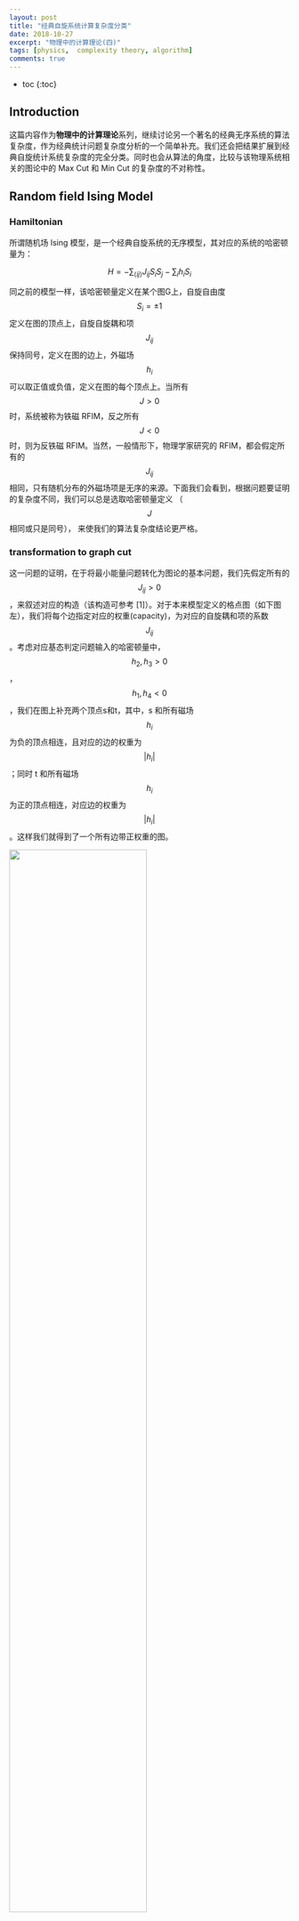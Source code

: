 ```yaml
---
layout: post
title: "经典自旋系统计算复杂度分类"
date: 2018-10-27
excerpt: "物理中的计算理论(四)"
tags: [physics,  complexity theory, algorithm]
comments: true
---
```



* toc
{:toc}
## Introduction

这篇内容作为**物理中的计算理论**系列，继续讨论另一个著名的经典无序系统的算法复杂度，作为经典统计问题复杂度分析的一个简单补充。我们还会把结果扩展到经典自旋统计系统复杂度的完全分类。同时也会从算法的角度，比较与该物理系统相关的图论中的 Max Cut 和 Min Cut 的复杂度的不对称性。

## Random field Ising Model

### Hamiltonian

所谓随机场 Ising 模型，是一个经典自旋系统的无序模型，其对应的系统的哈密顿量为：

$$
H=-\sum_{\langle ij\rangle}J_{ij}S_iS_j-\sum_i h_i S_i
$$

同之前的模型一样，该哈密顿量定义在某个图G上，自旋自由度 $$S_i=\pm 1$$ 定义在图的顶点上，自旋自旋耦和项 $$J_{ij}$$ 保持同号，定义在图的边上，外磁场 $$h_i$$ 可以取正值或负值，定义在图的每个顶点上。当所有 $$J>0$$时，系统被称为铁磁 RFIM，反之所有 $$J<0$$ 时，则为反铁磁 RFIM。当然，一般情形下，物理学家研究的 RFIM，都会假定所有的 $$J_{ij}$$ 相同，只有随机分布的外磁场项是无序的来源。下面我们会看到，根据问题要证明的复杂度不同，我们可以总是选取哈密顿量定义 （$$J$$ 相同或只是同号）， 来使我们的算法复杂度结论更严格。

### transformation to graph cut

这一问题的证明，在于将最小能量问题转化为图论的基本问题，我们先假定所有的 $$J_{ij}>0$$，来叙述对应的构造（该构造可参考 [1]）。对于本来模型定义的格点图（如下图左），我们将每个边指定对应的权重(capacity)，为对应的自旋耦和项的系数 $$J_{ij}$$。考虑对应基态判定问题输入的哈密顿量中，$$h_2,h_3>0$$，$$h_1,h_4<0$$，我们在图上补充两个顶点s和t，其中，s 和所有磁场 $$h_i$$ 为负的顶点相连，且对应的边的权重为 $$\vert h_i\vert$$；同时 t 和所有磁场 $$h_i$$ 为正的顶点相连，对应边的权重为 $$\vert h_i\vert$$。这样我们就得到了一个所有边带正权重的图。



<img width="70%" src="https://user-images.githubusercontent.com/35157286/47565525-579da280-d95b-11e8-968b-b7c1392642ac.png">

我们发现系统的能量，和这样构造的图的 cut 有着密切的关系。关于 cut 的概念，请参考之前的[cubic-graph-上的-NP-完全问题](/cubic-graph-上的-NP-完全问题/)。设想我们取 s 顶点的自旋向下，而 t 点自旋向上 （实际上这两点没有自旋），同时对所有格点的自旋都进行某种取值，那么自旋向上的点的集合和自旋向下的点的集合之间的 cut，就等于这些边的 capacity 之和，我们记为 $$\mathcal{C}$$。很容易看到系统的能量实际上为：


$$
E=-E_0+2\mathcal{C}, ~~E_0 = \sum_{ij}J_{ij}+\sum_{i}\vert h_i\vert
$$

上式的证明很简单，可以先考虑所有的自旋都是向上，那么对于自旋耦和项，考虑出发点的能量是 $$-\sum J_{ij}$$，真实的能量可以通过逐渐翻转自旋向下来实现，每次翻转增加的能量，恰好对应 cut 上新加的边上的 capacity 的2倍。对于磁场能量项也同理，先考虑系统自旋分布和外磁场分布同向，则对应出发点能量为 $$\sum -\vert h_i\vert$$，然后逐渐翻转自旋到指定的构型，每次违背一个磁场项，都增加 $$2\vert h_i\vert$$ 的能量，这恰好对应了翻转顶点和新增顶点 s 或 t 之间的边新进入了 cut。

可以看到系统能量除了一个常数，完全取决于图的 cut 的值。也就是求物理系统的基态能量的问题，完全归结为求对应图的被 s，t 顶点划分的 min cut 问题。

反之对于一个反铁磁的 RFIM，分析和构造完全同理，只不过这时系统的能量变为 $$E_{A}=-E=E_0-2\mathcal{C}$$，此时基态能量的物理问题归约到了图上被 s，t 顶点划分的 max cut 问题。

## Max Cut and Min Cut

### ferro RFIM is in P

根据 Max Flow Min Cut 定理，基于 s，t 两顶点划分的 min cut 就等价于从 s 到 t 的 max flow。而 max flow 有成熟的多项式算法，因此铁磁耦合的 RFIM 的基态能量判定是一个 P 问题。关于 Max flow min cut 定理，及 max flow 的多项式组合算法，可以参考本文最后部分。注意到该算法不依赖于图的平面性，因此铁磁 RFIM 基态能量的多项式时间解法，在任意维度的格点都存在。由于 $$J_{ij}$$ 不全相等的系统都在 P，那么自然物理学家关注的 $$J_{ij}$$ 相同的模型，也在 P。

### antiferro RFIM is NP complete

而另一方面，我们之前已经证明了任意图上的 max cut 问题是 NP 完全的。因此解决反铁磁的 RFIM 基态能量问题是 NP 完全的。

我上面一段话是骗你的。上面这个NP完全证明有两个问题，第一是没有说明 max cut 问题，和基于两个指定顶点（也即两点必须处于划分的两边）max cut 问题的等价性。第二是我们上节只说明了 RFIM 可以约化为图上的 max cut 问题，但要证明反铁磁 RFIM 的NP完全，逻辑是反过来的，需要说明任意正权重图的 max cut 问题都可以多项式时间约化到反铁磁 RFIM 的基态能量问题。

这两个问题都可以解决。第一个问题比较简单，我们只需把 max cut 问题约化到基于两指定点的 max cut 问题。也就是说，我们要证明基于两指定点的 max cut 问题的解决方法可以用来解决 max cut 问题。具体做法就是，在待求 max cut 的图上，添加两个顶点，并且这两个顶点都以 0 权重的边连接其他所有顶点，然后求基于两个新添加顶点的 max cut 就等价于原图的 max cut 问题。事实上，基于两点的 max cut 和 max cut 难度等价，反方向的证明的构造是，在两个指定点之间添加一条权重是原图所有边权重和的边，然后再对新图求 max cut，则自然指定两点处在不同的划分上。

第二个问题也不困难，只不过在约化中我们会发现，贡献反铁磁 RFIM 难度的部分，可能和大家最关心的随机磁场项无关。要想把任意正权重图上的 max cut 归约到 RFIM 问题，直接构造基于该图格点的反铁磁 RFIM，对应的 $$J_{ij}$$ 等于原图边的 capacity，而所有的磁场项 $$h_i=0$$ 即可。根据上节的分析，这样的模型的基态能量和原图的 max cut 存在一一对应。于是我们发现，这一NP完全的证明里，我们根本没有到该系统最重要的部分：随机磁场。因此该模型NP困难的这一难度，和问题的核心部分无关。

另一方面，我们希望进一步严格模型的系数，使其仍然NP完全。考虑反铁磁模型中，所有的 $$J_{ij}=1$$，对应图的 simple max cut 问题，仍然 NP 完全。因此我们得到的最严格的 NP 完全模型是任意图上的无磁场耦合均匀的反铁磁模型。

### comments on max cut vs. min cut

这节的讨论都限制在边的权重都为正的图上，这一限制很重要，否则很明显 min cut 和 max cut 问题可以相互转换，只需在边权重上加负号即可，两问题在复杂度上将相等。

当仅考虑正权重图时，max cut 是NP完全的，而 min cut 是P问题。这一结论还有最后一个 gap，也即我们只指出了根据 max flow min cut 定理，基于两指定点划分的 min cut 是P问题。我们还需要证明， min cut 本身也是P。具体做法就是，固定一个点，然后和其他点都按照两指定点划分的 min cut，也即 max flow 问题解一遍，这样就找到了不限于两指定点划分的 min cut 的解。这一做法虽然暴力，但只是原来P算法时间的$$\vert V\vert$$倍，因此复杂度意义上，仍是一个P算法。

因此最终的结论是，正权重图上， max cut 问题和基于两点划分的 max cut 问题都是NP完全的；min cut 问题和基于两点划分的 min cut 问题都是在P的。这一图论问题的最后一块拼图是：planar graph 上的正权重图，max cut 问题也是在P的 [2]。

## Discussions on physics implications

### comparison to other NP hard systems

考虑 $$h_i=0$$ 的无外磁场的铁磁 RFIM，易知其仍然是个 P 问题。这一模型与之前NP完全的3D spin glass 的唯一区别在于，前者的 $$J>0$$，后者的 $$J$$ 既可以是正的也可以是负的或是0。算法上看，这和 min cut 问题在 P 要求图的所有边 capacity 都为正有关。物理上看，这也与前者可以进行多项式时间有效的 Monte Carlo 模拟，而后者会面临指数时间的 MC update slowing down 相符合。这进一步说明了，通过复杂度理论对系统的复杂度进行划分，这一做法的生命力和有效性。其带给我们关于对应系统本质难度很好的刻画，使得我们对于数值模拟相应系统时面临的困难，有很好的认识。

考虑无外磁场的反铁磁 RFIM，根据上节的证明，由于其联系着图的 max cut 问题，该模型仍为NP完全系统。对比我们之前讲的 2D spin glass is in P。可知反铁磁 RFIM 的难度实际上是来在于非平面图的部分。其平面图的模型是 2D spin glass 的一个特例，仍然可以在多项式时间解答。因此我们又有了上节NP完全模型的更严格的限制：无外场自旋耦和均匀的任意3D图上的反铁磁系统是NP完全的。这在一定程度上也符合物理直觉，因为物理上我们会遇到很多模型，当 coupling 从正变负（从铁磁到反铁磁），本来简单的问题就突然变难了。

我们将 $$H=\sum_{\langle ij\rangle}-J_{ij}S_iS_j＋\sum_ih_iS_i$$ 的自旋系统相关的复杂度结论总结如下表：

|               模型               |  2D  | $$\geq$$3D |
| :------------------------------: | :--: | :--------: |
|     无外场；随机铁磁相互作用     |  P   |     P      |
| 无外场；随机或均匀反铁磁相互作用 |  P   |    NPC     |
|  有均匀外场；均匀反铁磁相互作用  | NPC  |    NPC     |
|   有随机外场；随机铁磁相互作用   |  P   |     P      |

表中随机反铁磁相互作用，即指 $$J_{ij}$$ 取值可以不同符号。以上表格就完全解决了经典自旋系统的复杂度问题和分类。我们进一步的观察该表，透露出了几个事实：高维问题不比低维问题简单（废话），反铁磁问题不比对应的铁磁问题简单（这点在物理上比较有趣），最有趣的当属：无序问题不比均匀问题难。至少在我们研究的系统中，对应的无序版本模型和均匀相互作用的模型，复杂度上总是一致的。这背后是不是有深层次的原因，也值得思考。

### factors make system NP hard
通过 RFIM 的复杂度的例子，可以更好的帮助我们认识什么特征的系统会NP完全，具体的说，这里就是打破临界温度非零和NP完全系统的联系。我们发现，是否在零温发生相变，对应的破缺后的态 energy landscape 更复杂，导致系统模拟变难之类的 argument 并不适用，具体结果见下表：

|      |          $$T_c=0$$          |        $$T_c>0$$         |
| :--: | :-------------------------: | :----------------------: |
|  P   |     $$d=2$$ spin glass      | ferro RFIM ($$d\geq 3$$) |
| NPC  | $$d=2+\epsilon$$ spin glass |  $$d\geq 3$$ spin glass  |

其中的 $$d=2+\epsilon$$ 的意思，就是指我们在[经典自旋系统的-NP-完全](/经典自旋系统的-NP-完全)中提到的两层方格子问题。从上表可知，有无有限温相变，和系统的复杂度无关。

### what about disorder average

上面所说的问题的复杂度，都是指针对一个特定的无序构型，系统的基态能量是P或者NP完全。物理上关心的往往是 disorder average 之后的结果，这就引出了一个自然的问题，系统无序系综平均后的基态能量问题和单个无序构型的模型的基态能量问题复杂度相同吗？一方面，P 问题的 disorder average，朴素的看当然需要指数多的构型的结果平均。这样本来的P问题也有变的NP困难的可能性。但是，是否就像 Monte Carlo 的精神一样，事实上对多项式个无序构型求平均，就已经足够给出最后的结果了呢？另一方面，本来单个随机构型对应的基态能量是NP完全的问题，看起来毫无意外对不同构型求平均的结果更应该是NP完全的，但真的是这样吗。Anderson 最著名的 quote：More is different，似乎也有用在这里的可能性？虽然每个无序构型的问题都是困难的，但拨开重重迷雾，是否系综平均的结果反而是简单的呢，很多类似的物理图像告诉我们存在这种可能性，和这里最 relevant 的可能就是处理无序系统的 replica method。更进一步，这一问题可以直接推广到纯计算机科学领域，一个NP完全问题对应的优化问题当然是困难的，但如果求输入的某种平均下的优化问题呢？复杂度如何？

这一节的问题，我还没想到什么好的答案。但都说提出一个问题比解决一个问题更重要，那我就仅是暂将我的思考和疑问记录于此。

## Sketch on Max Flow Algorithm 

这节为了本文的完整性，略微记录一些 max flow min cut 定理和 max flow 算法的内容备忘，详细的证明和细节，可以参考 [3]。只希望有一些物理里启发的读者，本节可以直接略过。

首先我们需要利用 max flow min cut 定理，这个定理说的是从 s 到 t 的最大流，等于基于 st 两点分割的 min cut（最小割）。暴力点的话，通过把这两个问题写成线性规划问题，我们可以发现其是对偶的，因此得证。否则可以基于简单组合学和反证法证明，也不困难。这样基于两点的 min cut 问题就归约为了求 max flow 的问题。

如果只是想暴力证明 max flow 在P，考虑到 flow 变量的约束和优化，整个问题是一个连续变量的线性规划问题，因此一定在P （内点法解决LP具有 worst case 多项式的复杂度，参考[4]）。要想优雅一点，快速一点，则有著名的 Ford-Fulkerson 算法，及其改进版本 Edmonds-Karp 算法，可以将问题的复杂度控制在 $$O(\vert V\vert \vert E\vert^2)$$。当然后续还有更多理论上渐进更快的算法，详细列表可以参考[wiki](https://en.wikipedia.org/wiki/Maximum_flow_problem#Solutions)。Ford-Fulkerson 的算法其实想法很简单，就是将图上各边的权重做已有流量抵扣，余下的 residue graph，如果还有连同 s 和 t 的路径的话，就将流量沿路经增加路径上剩余 capacity 的最小值，如此循环，直到在 residue graph 上找不到通路。如果本来路径的寻找方式是 BFS，那就是 Edmonds-Karp 算法。比较困难的是这样做严格的正确性证明和复杂度分析，这里就不再赘述了。

**Updates:** 关于物理系统中计算复杂度的这一系列思考，我整理成了一篇文章，可以参考 arXiv:1911.04122.

## Reference

1. J. C. Angles d' Auriac, M. Preissmann, R. Rammal, *The random field Ising model: algorithmic complexity and phase transition*, J. Physique Lett. 46, 173(1985).
2. F. Hadlock, *Finding a Maximum Cut of a Planar Graph in Polynomial Time*, SIAM J. Comput. , 4(3), 221-225 (1975).
3.  Charles E. Leiserson, Clifford Stein, Ronald Rivest, and Thomas H. Cormen, *Introduction to Algorithms*.
4. Leonid Khachiyan, *A Polynomial Algorithm for Linear Programming*, Doklady Akademii Nauk SSSR, 224 (5): 1093–1096 (1979).


EOF